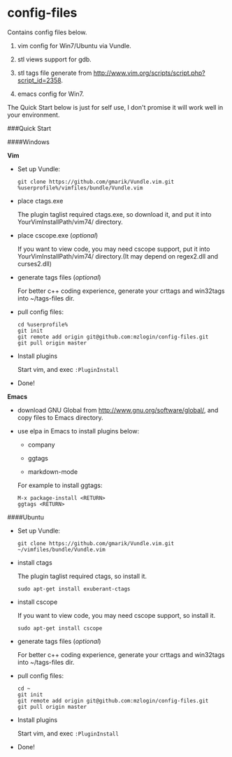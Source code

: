 config-files
=======

Contains config files below.

1. vim config for Win7/Ubuntu via Vundle.

2. stl views support for gdb.

3. stl tags file generate from <http://www.vim.org/scripts/script.php?script_id=2358>.

4. emacs config for Win7.

The Quick Start below is just for self use, I don't promise it will work well in your environment.

###Quick Start

####Windows

**Vim**

* Set up Vundle:

    ```
    git clone https://github.com/gmarik/Vundle.vim.git %userprofile%/vimfiles/bundle/Vundle.vim
    ```

* place ctags.exe

	The plugin taglist required ctags.exe, so download it, and put it into YourVimInstallPath/vim74/ directory.

* place cscope.exe (*optional*)

	If you want to view code, you may need cscope support, put it into YourVimInstallPath/vim74/ directory.(It may depend on regex2.dll and curses2.dll)

* generate tags files (*optional*)

	For better c++ coding experience, generate your crttags and win32tags into ~/tags-files dir.

* pull config files:

    ```
    cd %userprofile%
    git init
    git remote add origin git@github.com:mzlogin/config-files.git
    git pull origin master
    ```

* Install plugins

	Start vim, and exec `:PluginInstall`

* Done!

**Emacs**

* download GNU Global from <http://www.gnu.org/software/global/>, and copy files to Emacs directory.

* use elpa in Emacs to install plugins below:
    
    * company

    * ggtags

    * markdown-mode

    For example to install ggtags:

    ```
    M-x package-install <RETURN>
    ggtags <RETURN>
    ```

####Ubuntu
* Set up Vundle:

    ```
    git clone https://github.com/gmarik/Vundle.vim.git ~/vimfiles/bundle/Vundle.vim
    ```

* install ctags

	The plugin taglist required ctags, so install it.

    ```
    sudo apt-get install exuberant-ctags
    ```

* install cscope

	If you want to view code, you may need cscope support, so install it.

    ```
    sudo apt-get install cscope
    ```

* generate tags files (*optional*)

	For better c++ coding experience, generate your crttags and win32tags into ~/tags-files dir.

* pull config files:

    ```
    cd ~
    git init
    git remote add origin git@github.com:mzlogin/config-files.git
    git pull origin master
    ```

* Install plugins

	Start vim, and exec `:PluginInstall`

* Done!
